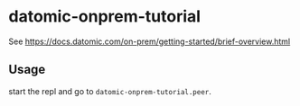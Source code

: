 # datomic-onprem-tutorial

See https://docs.datomic.com/on-prem/getting-started/brief-overview.html

## Usage

start the repl and go to `datomic-onprem-tutorial.peer`.
